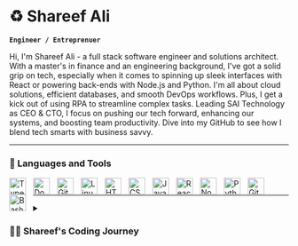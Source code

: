 # ♻️ Shareef Ali

**`Engineer / Entreprenuer`**

Hi, I'm Shareef Ali - a full stack software engineer and solutions architect. With a master's in finance and an engineering background, I've got a solid grip on tech, especially when it comes to spinning up sleek interfaces with React or powering back-ends with Node.js and Python. I'm all about cloud solutions, efficient databases, and smooth DevOps workflows. Plus, I get a kick out of using RPA to streamline complex tasks. Leading SAI Technology as CEO & CTO, I focus on pushing our tech forward, enhancing our systems, and boosting team productivity. Dive into my GitHub to see how I blend tech smarts with business savvy.

---

### 🧰 Languages and Tools

<img align="left" alt="TypeScript" width="30px" style="padding-right:10px;" src="https://cdn.jsdelivr.net/gh/devicons/devicon/icons/typescript/typescript-plain.svg" />
<img align="left" alt="Docker" width="30px" style="padding-right:10px;" src="https://cdn.jsdelivr.net/gh/devicons/devicon/icons/docker/docker-original-wordmark.svg" />
<img align="left" alt="Git" width="30px" style="padding-right:10px;" src="https://cdn.jsdelivr.net/gh/devicons/devicon/icons/git/git-original.svg" />
<img align="left" alt="Linux" width="30px" style="padding-right:10px;" src="https://cdn.jsdelivr.net/gh/devicons/devicon/icons/linux/linux-original.svg" />
<img align="left" alt="HTML" width="30px" style="padding-right:10px;" src="https://cdn.jsdelivr.net/gh/devicons/devicon/icons/html5/html5-plain.svg" />
<img align="left" alt="CSS" width="30px" style="padding-right:10px;" src="https://cdn.jsdelivr.net/gh/devicons/devicon/icons/css3/css3-plain.svg" />
<img align="left" alt="JavaScript" width="30px" style="padding-right:10px;" src="https://cdn.jsdelivr.net/gh/devicons/devicon/icons/javascript/javascript-plain.svg" />
<img align="left" alt="React" width="30px" style="padding-right:10px;" src="https://cdn.jsdelivr.net/gh/devicons/devicon/icons/react/react-original.svg" />
<img align="left" alt="NodeJS" width="30px" style="padding-right:10px;" src="https://cdn.jsdelivr.net/gh/devicons/devicon/icons/nodejs/nodejs-original.svg" />
<img align="left" alt="Python" width="30px" style="padding-right:10px;" src="https://cdn.jsdelivr.net/gh/devicons/devicon/icons/python/python-plain.svg" />
<img align="left" alt="GitHub" width="30px" style="padding-right:10px;" src="https://cdn.jsdelivr.net/gh/devicons/devicon/icons/github/github-original.svg" />
<img align="left" alt="Bash" width="30px" style="padding-right:10px;" src="https://cdn.jsdelivr.net/gh/devicons/devicon/icons/bash/bash-original.svg" />
<br />

---

<details>
 <summary><h3>👨‍💻 Shareef's Coding Journey</h3></summary>
My coding odyssey began as a curious finance and civil engineering student with an insatiable thirst for tech. Self-taught and driven, I dove headfirst into the world of programming, soaking up every bit of knowledge about HTML, CSS, and JavaScript, while dreaming of crafting my own digital creations. This self-propelled drive led me to master React for front-end development and Node.js and Python for the back-end, envisioning a future where I could architect my own applications.

As I navigated through the complexities of databases, cloud services, and DevOps, my hands-on experience grew, shaping me into a versatile technologist. My journey took a turn when I embraced leadership as the CEO & CTO of SAI Technology, steering the company's tech vision while keeping my coding skills sharp.

Despite the climb up the corporate ladder, the yearning to build something truly mine never faded. Now, as I balance my professional endeavors with personal aspirations, I'm setting the stage for 2024. I'm refining my focus, channeling my passion for tech into developing that dream app I've always wanted to build. It's time to get back in the saddle, push boundaries, and turn that long-standing vision into a reality. Keep an eye out—I'm on my way.
</details>

[website]: https://saitechnology.co
